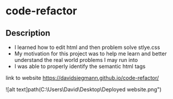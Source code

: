 # code-refactor

## Description
- I learned how to edit html and then problem solve stlye.css
- My motivation for this project was to help me learn and better understand the real world problems I may run into
- I was able to properly identify the semantic html tags



link to website
https://davidsiegmann.github.io/code-refactor/

![alt text]path(C:\Users\David\Desktop\Deployed website.png")
